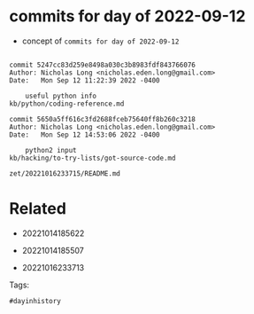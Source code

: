 # commits for day of 2022-09-12

- concept of `commits for day of 2022-09-12`

```

commit 5247cc83d259e8498a030c3b8983fdf843766076
Author: Nicholas Long <nicholas.eden.long@gmail.com>
Date:   Mon Sep 12 11:22:39 2022 -0400

    useful python info
kb/python/coding-reference.md

commit 5650a5ff616c3fd2688fceb75640ff8b260c3218
Author: Nicholas Long <nicholas.eden.long@gmail.com>
Date:   Mon Sep 12 14:53:06 2022 -0400

    python2 input
kb/hacking/to-try-lists/got-source-code.md
```

` zet/20221016233715/README.md `

# Related

- 20221014185622

- 20221014185507

- 20221016233713

Tags:

    #dayinhistory
